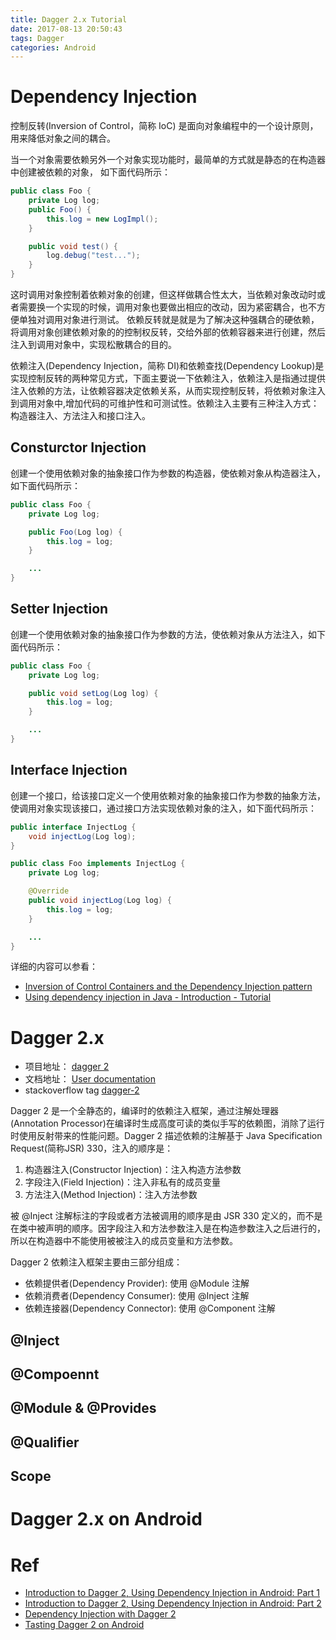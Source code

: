 ```yaml
---
title: Dagger 2.x Tutorial
date: 2017-08-13 20:50:43
tags: Dagger
categories: Android
---
```


<!-- more -->

# Dependency Injection

控制反转(Inversion of Control，简称 IoC) 是面向对象编程中的一个设计原则，用来降低对象之间的耦合。

当一个对象需要依赖另外一个对象实现功能时，最简单的方式就是静态的在构造器中创建被依赖的对象，
如下面代码所示：

```java
public class Foo {
    private Log log;
    public Foo() {
        this.log = new LogImpl();
    }

    public void test() {
        log.debug("test...");
    }
}
```

这时调用对象控制着依赖对象的创建，但这样做耦合性太大，当依赖对象改动时或者需要换一个实现的时候，调用对象也要做出相应的改动，因为紧密耦合，也不方便单独对调用对象进行测试。
依赖反转就是就是为了解决这种强耦合的硬依赖，将调用对象创建依赖对象的的控制权反转，交给外部的依赖容器来进行创建，然后注入到调用对象中，实现松散耦合的目的。

依赖注入(Dependency Injection，简称 DI)和依赖查找(Dependency Lookup)是实现控制反转的两种常见方式，下面主要说一下依赖注入，依赖注入是指通过提供注入依赖的方法，让依赖容器决定依赖关系，从而实现控制反转，将依赖对象注入到调用对象中,增加代码的可维护性和可测试性。依赖注入主要有三种注入方式：构造器注入、方法注入和接口注入。

## Consturctor Injection

创建一个使用依赖对象的抽象接口作为参数的构造器，使依赖对象从构造器注入，如下面代码所示：

```java
public class Foo {
    private Log log;

    public Foo(Log log) {
        this.log = log;
    }

    ...
}
```

## Setter Injection

创建一个使用依赖对象的抽象接口作为参数的方法，使依赖对象从方法注入，如下面代码所示：

```java
public class Foo {
    private Log log;

    public void setLog(Log log) {
        this.log = log;
    }

    ...
}
```

## Interface Injection

创建一个接口，给该接口定义一个使用依赖对象的抽象接口作为参数的抽象方法，使调用对象实现该接口，通过接口方法实现依赖对象的注入，如下面代码所示：

```java
public interface InjectLog {
    void injectLog(Log log);
}

public class Foo implements InjectLog {
    private Log log;

    @Override
    public void injectLog(Log log) {
        this.log = log;
    }

    ...
}
```

详细的内容可以参看：

* [Inversion of Control Containers and the Dependency Injection pattern](https://martinfowler.com/articles/injection.html)
* [Using dependency injection in Java - Introduction - Tutorial](http://www.vogella.com/tutorials/DependencyInjection/article.html#dependencyinjection_annotations)

# Dagger 2.x

* 项目地址： [dagger 2](https://github.com/google/dagger)
* 文档地址： [User documentation](https://google.github.io/dagger/)
* stackoverflow tag [dagger-2](https://stackoverflow.com/questions/tagged/dagger-2)

Dagger 2 是一个全静态的，编译时的依赖注入框架，通过注解处理器(Annotation Processor)在编译时生成高度可读的类似手写的依赖图，消除了运行时使用反射带来的性能问题。Dagger 2 描述依赖的注解基于 Java Specification Request(简称JSR) 330，注入的顺序是：

1. 构造器注入(Constructor Injection)：注入构造方法参数
1. 字段注入(Field Injection)：注入非私有的成员变量
1. 方法注入(Method Injection)：注入方法参数

被 @Inject 注解标注的字段或者方法被调用的顺序是由 JSR 330 定义的，而不是在类中被声明的顺序。因字段注入和方法参数注入是在构造参数注入之后进行的，所以在构造器中不能使用被被注入的成员变量和方法参数。

Dagger 2 依赖注入框架主要由三部分组成：

* 依赖提供者(Dependency Provider): 使用 @Module 注解
* 依赖消费者(Dependency Consumer): 使用 @Inject 注解
* 依赖连接器(Dependency Connector): 使用 @Component 注解

## @Inject



## @Compoennt

## @Module & @Provides

## @Qualifier

## Scope

# Dagger 2.x on Android

# Ref

* [Introduction to Dagger 2, Using Dependency Injection in Android: Part 1](https://blog.mindorks.com/introduction-to-dagger-2-using-dependency-injection-in-android-part-1-223289c2a01b)
* [Introduction to Dagger 2, Using Dependency Injection in Android: Part 2](https://blog.mindorks.com/introduction-to-dagger-2-using-dependency-injection-in-android-part-2-b55857911bcd)
* [Dependency Injection with Dagger 2](https://github.com/codepath/android_guides/wiki/Dependency-Injection-with-Dagger-2)
* [Tasting Dagger 2 on Android](https://fernandocejas.com/2015/04/11/tasting-dagger-2-on-android/)